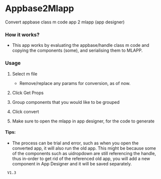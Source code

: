 # Appbase2Mlapp
Convert appbase class m code app 2 mlapp (app designer)

### How it works?
- This app works by evaluating the appbase/handle class m code and copying the components (some), and serialising them to MLAPP. 

### Usage
1. Select m file
   - Remove/replace any params for conversion, as of now.
2. Click Get Props

3. Group components that you would like to be grouped

4. Click convert

5. Make sure to open the mlapp in app designer, for the code to generate  

#### Tips:
- The process can be trial and error, such as when you open the converted app, it will also run the old app. This might be because some of the components such as uidropdown are still referencing the handle, thus in-order to get rid of the referenced old app, you will add a new component in App Designer and it will be saved separately.   

` V1.3`
